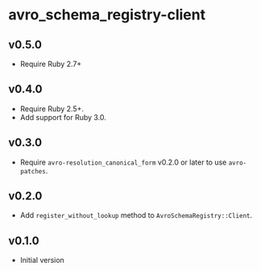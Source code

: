 # avro_schema_registry-client

## v0.5.0
- Require Ruby 2.7+

## v0.4.0
- Require Ruby 2.5+.
- Add support for Ruby 3.0.

## v0.3.0
- Require `avro-resolution_canonical_form` v0.2.0 or later to use
  `avro-patches`.

## v0.2.0
- Add `register_without_lookup` method to `AvroSchemaRegistry::Client`.

## v0.1.0
- Initial version

